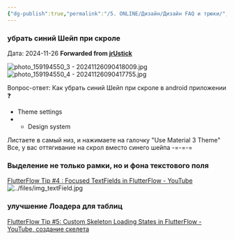 ```yaml
---
{"dg-publish":true,"permalink":"/5. ONLINE/Дизайн/Дизайн FAQ и трюки/","tags":["telegram"],"created":"2024-11-30T23:09:05.026-03:00","updated":"2024-12-02T16:22:04.656-03:00"}
---
```


### убрать синий Шейп при скроле
Дата:  2024-11-26
**Forwarded from [jrUstick](https://t.me/jrustick)**

![photo_159194550_3 - 20241126090418009.jpg](/img/user/Telegram/photos/photo_159194550_3%20-%2020241126090418009.jpg)
![photo_159194550_4 - 20241126090417755.jpg](/img/user/Telegram/photos/photo_159194550_4%20-%2020241126090417755.jpg)

Вопрос-ответ: 
Как убрать синий Шейп при скроле в android приложении ❓

- Theme settings 
- - Design system 

Листаете в самый низ, и нажимаете на галочку "Use Material 3 Theme" 
Все, у вас оттягивание на скрол вместо синего шейпа
-=-=-=



### Выделение не только рамки, но и фона текстового поля
[FlutterFlow Tip #4 : Focused TextFields in FlutterFlow - YouTube](https://www.youtube.com/watch?v=1kajWNgw2vQ)
![../files/img_textField.jpg](/img/user/5.%20ONLINE/files/img_textField.jpg)


### улучшение Лоадера для таблиц
[FlutterFlow Tip #5: Custom Skeleton Loading States in FlutterFlow - YouTube, создание скелета](https://www.youtube.com/watch?v=FmbogF7TzIs)

